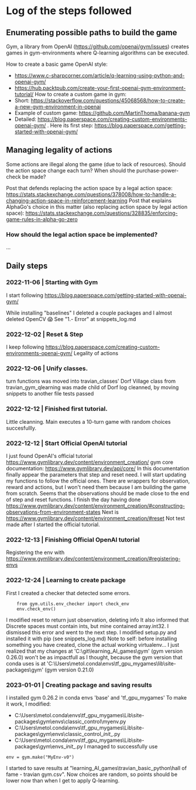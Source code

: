 # Log of the steps followed

## Enumerating possible paths to build the game
Gym, a library from OpenAI (https://github.com/openai/gym/issues) creates games in gym-environments where Q-learning algorithms can be executed.

How to create a basic game OpenAI style:
- https://www.c-sharpcorner.com/article/q-learning-using-python-and-openai-gym/
- https://hub.packtpub.com/create-your-first-openai-gym-environment-tutorial/
How to create a custom game in gym:
- Short: https://stackoverflow.com/questions/45068568/how-to-create-a-new-gym-environment-in-openai
- Example of custom game: https://github.com/MartinThoma/banana-gym
- Detailed: https://blog.paperspace.com/creating-custom-environments-openai-gym/ . Here its first step: https://blog.paperspace.com/getting-started-with-openai-gym/

## Managing legality of actions
Some actions are illegal along the game (due to lack of resources). Should the action space change each turn? When should the purchase-power-check be made?

Post that defends replacing the action space by a legal action space: https://stats.stackexchange.com/questions/378008/how-to-handle-a-changing-action-space-in-reinforcement-learning
Post that explains AlphaGo's choice in this matter (also replacing action space by legal action space): https://stats.stackexchange.com/questions/328835/enforcing-game-rules-in-alpha-go-zero

### How should the legal action space be implemented?
...

## Daily steps
### 2022-11-06 | Starting with Gym
I start following https://blog.paperspace.com/getting-started-with-openai-gym/

While installing "baselines" I deleted a couple packages and I almost deleted OpenCV 😱
See "1.- Error" at snippets_log.md

### 2022-12-02 | Reset & Step
I keep following https://blog.paperspace.com/creating-custom-environments-openai-gym/
Legality of actions

### 2022-12-06 | Unify classes.
turn functions was moved into travian_classes' Dorf
Village class from travian_gym_qlearning was made child of Dorf
log cleanned, by moving snippets to another file
tests passed

### 2022-12-12 | Finished first tutorial.
Little cleanning.
Main executes a 10-turn game with random choices succesfullly.
### 2022-12-12 | Start Official OpenAI tutorial
I just found OpenAI's official tutorial
https://www.gymlibrary.dev/content/environment_creation/
gym core documentation: https://www.gymlibrary.dev/api/core/
In this documentation finally appear the parameters that step and reset need.
I will start updating my functions to follow the official ones.
There are wrappers for observation, reward and actions, but I won't need them because I am building the game from scratch.
Seems that the observations should be made close to the end of step and reset functions.
I finish the day having done https://www.gymlibrary.dev/content/environment_creation/#constructing-observations-from-environment-states
Next is https://www.gymlibrary.dev/content/environment_creation/#reset
Not test made after I started the official tutorial.

### 2022-12-13 | Finishing Official OpenAI tutorial
Registering the env with https://www.gymlibrary.dev/content/environment_creation/#registering-envs

### 2022-12-24 | Learning to create package
First I created a checker that detected some errors.
```
    from gym.utils.env_checker import check_env
    env.check_env()
```
I modified reset to return just observation, deleting info
It also informed that Discrete spaces must contain ints, but mine contained array.int32. I dismissed this error and went to the next step.
I modified setup.py and installed it with pip (see snippets_log.md)
Note to self: before installing something you have created, clone the actual working virtualenv...
I just realized that my changes at 'C:\git\learning_AI_games\gym' (gym version 0.26.0) won't be as impactfull as I thought, because the gym version that conda uses is at 'C:\Users\metol\.conda\envs\tf_gpu_mygames\lib\site-packages\gym' (gym version 0.21.0)

### 2023-01-01 | Creating package and saving results
I installed gym 0.26.2 in conda envs 'base' and 'tf_gpu_mygames'
To make it work, I modified:
- C:\Users\metol\.conda\envs\tf_gpu_mygames\Lib\site-packages\gym\envs\classic_control\myenv.py
- C:\Users\metol\.conda\envs\tf_gpu_mygames\Lib\site-packages\gym\envs\classic_control\__init__.py
- C:\Users\metol\.conda\envs\tf_gpu_mygames\Lib\site-packages\gym\envs\__init__.py
I managed to successfully use
```
env = gym.make("MyEnv-v0")
```
I started to save results at "learning_AI_games\travian_basic_python\hall of fame - travian gym.csv". Now choices are random, so points should be lower now than when I get to apply Q-learning.
